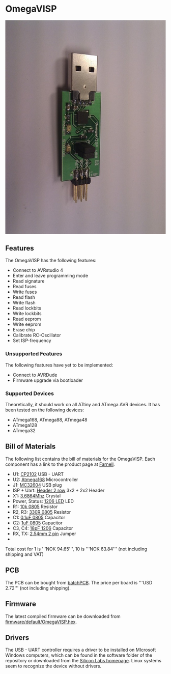 # OmegaVISP

[![](https://raw.githubusercontent.com/mariusGundersen/OmegaVISP/master/docs/OmegaVISP-thumb.jpg)](https://github.com/mariusGundersen/OmegaVISP/blob/master/docs/OmegaVISP.jpg)

## Features

The OmegaVISP has the following features:

 * Connect to AVRstudio 4
 * Enter and leave programming mode
 * Read signature
 * Read fuses
 * Write fuses
 * Read flash
 * Write flash
 * Read lockbits
 * Write lockbits
 * Read eeprom
 * Write eeprom
 * Erase chip
 * Calibrate RC-Oscillator
 * Set ISP-frequency

### Unsupported Features

The following features have yet to be implemented:

 * Connect to AVRDude
 * Firmware upgrade via bootloader

### Supported Devices

Theoretically, it should work on all ATtiny and ATmega AVR devices. It has been tested on the following devices:

 * ATmega168, ATmega88, ATmega48
 * ATmega128
 * ATmega32

## Bill of Materials
The following list contains the bill of materials for the OmegaVISP. Each component has a link to the product page at [Farnell](http://no.farnell.com). 

 * U1: [CP2102](http://no.farnell.com/silicon-laboratories/cp2102-gm/usb-to-uart-bridge-3-6v-mlp-28/dp/9282130) USB - UART
 * U2: [Atmega168](http://no.farnell.com/atmel/atmega168-20au/8bit-16k-flash-mcu-tqfp32-168/dp/9171193) Microcontroller
 * J1: [MC32604](http://no.farnell.com/multicomp/mc32604/plug-usb-r-a-type-a-smt/dp/1696545) USB plug
 * ISP + Uart: [Header 2 row](http://no.farnell.com/harwin/m20-9980546/header-2row-5way/dp/1022236) 3x2 + 2x2 Header
 * X1: [3.6864Mhz](http://no.farnell.com/abracon/abls-3-6864mhz-b2-t/crystal-3-6864mhz-18pf-smd/dp/7940609) Crystal
 * Power, Status: [1206 LED](http://no.farnell.com/kingbright/kp-3216ec/led-smd-1206-red/dp/8530025) LED
 * R1: [10k 0805](http://no.farnell.com/bourns/cr0805-fx-1002elf/resistor-0805-10kr-1/dp/1612522) Resistor
 * R2, R3: [330R 0805](http://no.farnell.com/vishay-draloric/crcw0805330rfkea/resistor-0805-330r-1/dp/1469918) Resistor
 * C1: [0.1uF 0805](http://no.farnell.com/avx/08053c104kat2a/capacitor-mlcc-0805-25v-100nf/dp/1740665) Capacitor
 * C2: [1uF 0805](http://no.farnell.com/kemet/c0805c105z4vactu/capacitor-0805-1uf-16v/dp/9227806) Capacitor
 * C3, C4: [18pF 1206](http://no.farnell.com/kemet/c1206c180j5gactu/capacitor-ceramic-multilayer/dp/1650895) Capacitor
 * RX, TX: [2.54mm 2 pin](http://no.farnell.com/fischer-elektronik/cab-4-gs/jumper-2-54mm-black/dp/9728970) Jumper
 * 
Total cost for 1 is '''NOK 94.65''', 10 is '''NOK 63.84''' (not including shipping and VAT)

## PCB
The PCB can be bought from [batchPCB](http://batchpcb.com/index.php/Products/46076). The price per board is '''USD 2.72''' (not including shipping).

## Firmware
The latest compiled firmware can be downloaded from [firmware/default/OmegaVISP.hex](https://raw.githubusercontent.com/mariusGundersen/OmegaVISP/master/firmware/default/OmegaVISP.hex). 

## Drivers
The USB - UART controller requires a driver to be installed on MIcrosoft Windows computers, which can be found in the software folder of the repository or downloaded from the [Silicon Labs homepage](http://www.silabs.com/products/mcu/pages/usbtouartbridgevcpdrivers.aspx). Linux systems seem to recognize the device without drivers.
